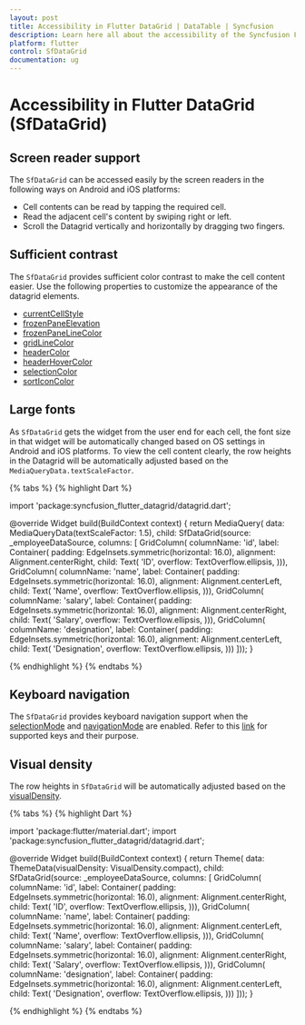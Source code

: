 ```yaml
---
layout: post
title: Accessibility in Flutter DataGrid | DataTable | Syncfusion
description: Learn here all about the accessibility of the Syncfusion Flutter DataGrid (SfDataGrid) widget and more.
platform: flutter
control: SfDataGrid
documentation: ug
---
```


# Accessibility in Flutter DataGrid (SfDataGrid)

## Screen reader support

The `SfDataGrid` can be accessed easily by the screen readers in the following ways on Android and iOS platforms:

* Cell contents can be read by tapping the required cell.
* Read the adjacent cell's content by swiping right or left.
* Scroll the Datagrid vertically and horizontally by dragging two fingers.

## Sufficient contrast

The `SfDataGrid` provides sufficient color contrast to make the cell content easier. Use the following properties to customize the appearance of the datagrid elements.

* [currentCellStyle](https://pub.dev/documentation/syncfusion_flutter_core/latest/theme/SfDataGridThemeData/currentCellStyle.html)
* [frozenPaneElevation](https://pub.dev/documentation/syncfusion_flutter_core/latest/theme/SfDataGridThemeData/frozenPaneElevation.html)
* [frozenPaneLineColor](https://pub.dev/documentation/syncfusion_flutter_core/latest/theme/SfDataGridThemeData/frozenPaneLineColor.html)
* [gridLineColor](https://pub.dev/documentation/syncfusion_flutter_core/latest/theme/SfDataGridThemeData/gridLineColor.html)
* [headerColor](https://pub.dev/documentation/syncfusion_flutter_core/latest/theme/SfDataGridThemeData/headerColor.html)
* [headerHoverColor](https://pub.dev/documentation/syncfusion_flutter_core/latest/theme/SfDataGridThemeData/headerHoverColor.html)
* [selectionColor](https://pub.dev/documentation/syncfusion_flutter_core/latest/theme/SfDataGridThemeData/selectionColor.html)
* [sortIconColor](https://pub.dev/documentation/syncfusion_flutter_core/latest/theme/SfDataGridThemeData/sortIconColor.html)

## Large fonts

As `SfDataGrid` gets the widget from the user end for each cell, the font size in that widget will be automatically changed based on OS settings in Android and iOS platforms. To view the cell content clearly, the row heights in the Datagrid will be automatically adjusted based on the `MediaQueryData.textScaleFactor`.

{% tabs %}
{% highlight Dart %}

import 'package:syncfusion_flutter_datagrid/datagrid.dart';

@override
Widget build(BuildContext context) {
  return MediaQuery(
      data: MediaQueryData(textScaleFactor: 1.5),
      child: SfDataGrid(source: _employeeDataSource, columns: <GridColumn>[
        GridColumn(
            columnName: 'id',
            label: Container(
                padding: EdgeInsets.symmetric(horizontal: 16.0),
                alignment: Alignment.centerRight,
                child: Text(
                  'ID',
                  overflow: TextOverflow.ellipsis,
                ))),
        GridColumn(
            columnName: 'name',
            label: Container(
                padding: EdgeInsets.symmetric(horizontal: 16.0),
                alignment: Alignment.centerLeft,
                child: Text(
                  'Name',
                  overflow: TextOverflow.ellipsis,
                ))),
        GridColumn(
            columnName: 'salary',
            label: Container(
                padding: EdgeInsets.symmetric(horizontal: 16.0),
                alignment: Alignment.centerRight,
                child: Text(
                  'Salary',
                  overflow: TextOverflow.ellipsis,
                ))),
        GridColumn(
            columnName: 'designation',
            label: Container(
                padding: EdgeInsets.symmetric(horizontal: 16.0),
                alignment: Alignment.centerLeft,
                child: Text(
                  'Designation',
                  overflow: TextOverflow.ellipsis,
                )))
      ]));
}

{% endhighlight %}
{% endtabs %}

## Keyboard navigation

The `SfDataGrid` provides keyboard navigation support when the [selectionMode](https://pub.dev/documentation/syncfusion_flutter_datagrid/latest/datagrid/SfDataGrid/selectionMode.html) and [navigationMode](https://pub.dev/documentation/syncfusion_flutter_datagrid/latest/datagrid/SfDataGrid/navigationMode.html) are enabled. Refer to this [link](https://help.syncfusion.com/flutter/datagrid/selection#keyboard-behavior) for supported keys and their purpose.

## Visual density

The row heights in `SfDataGrid` will be automatically adjusted based on the [visualDensity](https://api.flutter.dev/flutter/material/ThemeData/visualDensity.html).

{% tabs %}
{% highlight Dart %}

import 'package:flutter/material.dart';
import 'package:syncfusion_flutter_datagrid/datagrid.dart';

@override
Widget build(BuildContext context) {
  return Theme(
      data: ThemeData(visualDensity: VisualDensity.compact),
      child: SfDataGrid(source: _employeeDataSource, columns: <GridColumn>[
        GridColumn(
            columnName: 'id',
            label: Container(
                padding: EdgeInsets.symmetric(horizontal: 16.0),
                alignment: Alignment.centerRight,
                child: Text(
                  'ID',
                  overflow: TextOverflow.ellipsis,
                ))),
        GridColumn(
            columnName: 'name',
            label: Container(
                padding: EdgeInsets.symmetric(horizontal: 16.0),
                alignment: Alignment.centerLeft,
                child: Text(
                  'Name',
                  overflow: TextOverflow.ellipsis,
                ))),
        GridColumn(
            columnName: 'salary',
            label: Container(
                padding: EdgeInsets.symmetric(horizontal: 16.0),
                alignment: Alignment.centerRight,
                child: Text(
                  'Salary',
                  overflow: TextOverflow.ellipsis,
                ))),
        GridColumn(
            columnName: 'designation',
            label: Container(
                padding: EdgeInsets.symmetric(horizontal: 16.0),
                alignment: Alignment.centerLeft,
                child: Text(
                  'Designation',
                  overflow: TextOverflow.ellipsis,
                )))
      ]));
}

{% endhighlight %}
{% endtabs %}

